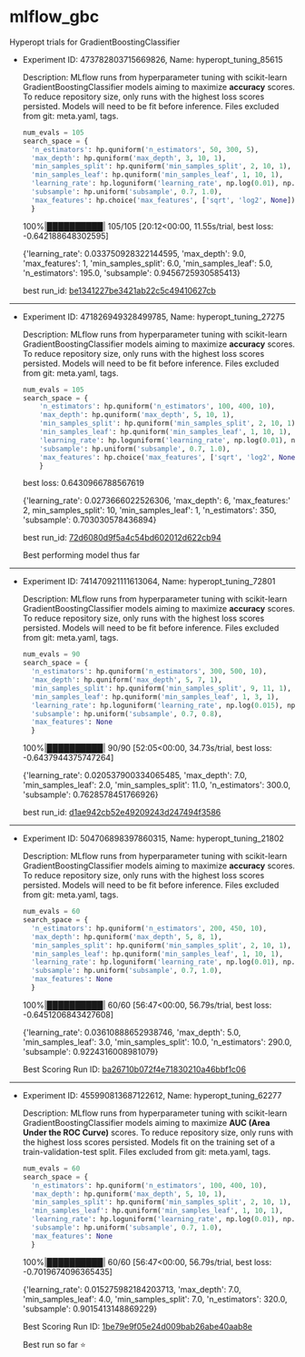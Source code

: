 # mlflow_gbc

Hyperopt trials for GradientBoostingClassifier

- Experiment ID: 473782803715669826, Name: hyperopt_tuning_85615

  Description: MLflow runs from hyperparameter tuning with scikit-learn GradientBoostingClassifier models aiming to maximize **accuracy** scores. To reduce repository size, only runs with the highest loss scores persisted. Models will need to be fit before inference. Files excluded from git: meta.yaml, tags.

  ```python
  num_evals = 105
  search_space = {
    'n_estimators': hp.quniform('n_estimators', 50, 300, 5),
    'max_depth': hp.quniform('max_depth', 3, 10, 1),
    'min_samples_split': hp.quniform('min_samples_split', 2, 10, 1),
    'min_samples_leaf': hp.quniform('min_samples_leaf', 1, 10, 1),
    'learning_rate': hp.loguniform('learning_rate', np.log(0.01), np.log(0.2)),
    'subsample': hp.uniform('subsample', 0.7, 1.0),
    'max_features': hp.choice('max_features', ['sqrt', 'log2', None]),
    }
  ```

  100%|██████████| 105/105 [20:12<00:00, 11.55s/trial, best loss: -0.642188648302595]

  {'learning_rate': 0.033750928322144595, 'max_depth': 9.0, 'max_features': 1, 'min_samples_split': 6.0, 'min_samples_leaf': 5.0, 'n_estimators': 195.0, 'subsample': 0.9456725930585413}

  best run_id: [be1341227be3421ab22c5c49410627cb](./473782803715669826/be1341227be3421ab22c5c49410627cb/)

---

- Experiment ID: 471826949328499785, Name: hyperopt_tuning_27275

  Description: MLflow runs from hyperparameter tuning with scikit-learn GradientBoostingClassifier models aiming to maximize **accuracy** scores. To reduce repository size, only runs with the highest loss scores persisted. Models will need to be fit before inference. Files excluded from git: meta.yaml, tags.

  ```python
  num_evals = 105
  search_space = {
      'n_estimators': hp.quniform('n_estimators', 100, 400, 10),
      'max_depth': hp.quniform('max_depth', 5, 10, 1),
      'min_samples_split': hp.quniform('min_samples_split', 2, 10, 1),
      'min_samples_leaf': hp.quniform('min_samples_leaf', 1, 10, 1),
      'learning_rate': hp.loguniform('learning_rate', np.log(0.01), np.log(0.2)),
      'subsample': hp.uniform('subsample', 0.7, 1.0),
      'max_features': hp.choice('max_features', ['sqrt', 'log2', None]),
      }
  ```

  best loss: 0.6430966788567619

  {'learning_rate': 0.0273666022526306, 'max_depth': 6, 'max_features:' 2, min_samples_split': 10, 'min_samples_leaf': 1, 'n_estimators': 350, 'subsample': 0.703030578436894}

  best run_id: [72d6080d9f5a4c54bd602012d622cb94](./471826949328499785/72d6080d9f5a4c54bd602012d622cb94/)

  Best performing model thus far

---

- Experiment ID: 741470921111613064, Name: hyperopt_tuning_72801

  Description: MLflow runs from hyperparameter tuning with scikit-learn GradientBoostingClassifier models aiming to maximize **accuracy** scores. To reduce repository size, only runs with the highest loss scores persisted. Models will need to be fit before inference. Files excluded from git: meta.yaml, tags.

  ```python
  num_evals = 90
  search_space = {
    'n_estimators': hp.quniform('n_estimators', 300, 500, 10),
    'max_depth': hp.quniform('max_depth', 5, 7, 1),
    'min_samples_split': hp.quniform('min_samples_split', 9, 11, 1),
    'min_samples_leaf': hp.quniform('min_samples_leaf', 1, 3, 1),
    'learning_rate': hp.loguniform('learning_rate', np.log(0.015), np.log(0.03)),
    'subsample': hp.uniform('subsample', 0.7, 0.8),
    'max_features': None
    }
  ```

  100%|██████████| 90/90 [52:05<00:00, 34.73s/trial, best loss: -0.6437944375747264]

  {'learning_rate': 0.020537900334065485, 'max_depth': 7.0, 'min_samples_leaf': 2.0, 'min_samples_split': 11.0, 'n_estimators': 300.0, 'subsample': 0.7628578451766926}

  best run_id: [d1ae942cb52e49209243d247494f3586](./741470921111613064/d1ae942cb52e49209243d247494f3586/)

---

- Experiment ID: 504706898397860315, Name: hyperopt_tuning_21802

  Description: MLflow runs from hyperparameter tuning with scikit-learn GradientBoostingClassifier models aiming to maximize **accuracy** scores. To reduce repository size, only runs with the highest loss scores persisted. Models will need to be fit before inference. Files excluded from git: meta.yaml, tags.

  ```python
  num_evals = 60
  search_space = {
    'n_estimators': hp.quniform('n_estimators', 200, 450, 10),
    'max_depth': hp.quniform('max_depth', 5, 8, 1),
    'min_samples_split': hp.quniform('min_samples_split', 2, 10, 1),
    'min_samples_leaf': hp.quniform('min_samples_leaf', 1, 10, 1),
    'learning_rate': hp.loguniform('learning_rate', np.log(0.01), np.log(0.2)),
    'subsample': hp.uniform('subsample', 0.7, 1.0),
    'max_features': None
    }
  ```

  100%|██████████| 60/60 [56:47<00:00, 56.79s/trial, best loss: -0.6451206843427608]

  {'learning_rate': 0.03610888652938746, 'max_depth': 5.0, 'min_samples_leaf': 3.0, 'min_samples_split': 10.0, 'n_estimators': 290.0, 'subsample': 0.9224316008981079}

  Best Scoring Run ID: [ba26710b072f4e71830210a46bbf1c06](./504706898397860315/ba26710b072f4e71830210a46bbf1c06/)

---

- Experiment ID: 455990813687122612, Name: hyperopt_tuning_62277

  Description: MLflow runs from hyperparameter tuning with scikit-learn GradientBoostingClassifier models aiming to maximize **AUC (Area Under the ROC Curve)** scores. To reduce repository size, only runs with the highest loss scores persisted. Models fit on the training set of a train-validation-test split. Files excluded from git: meta.yaml, tags.

  ```python
  num_evals = 60
  search_space = {
    'n_estimators': hp.quniform('n_estimators', 100, 400, 10),
    'max_depth': hp.quniform('max_depth', 5, 10, 1),
    'min_samples_split': hp.quniform('min_samples_split', 2, 10, 1),
    'min_samples_leaf': hp.quniform('min_samples_leaf', 1, 10, 1),
    'learning_rate': hp.loguniform('learning_rate', np.log(0.01), np.log(0.2)),
    'subsample': hp.uniform('subsample', 0.7, 1.0),
    'max_features': None
    }
  ```

  100%|██████████| 60/60 [56:47<00:00, 56.79s/trial, best loss: -0.7019674096365435]

  {'learning_rate': 0.015275982184203713, 'max_depth': 7.0, 'min_samples_leaf': 4.0, 'min_samples_split': 7.0, 'n_estimators': 320.0, 'subsample': 0.9015413148869229}

  Best Scoring Run ID: [1be79e9f05e24d009bab26abe40aab8e](./455990813687122612/1be79e9f05e24d009bab26abe40aab8e/)

  Best run so far ⭐
